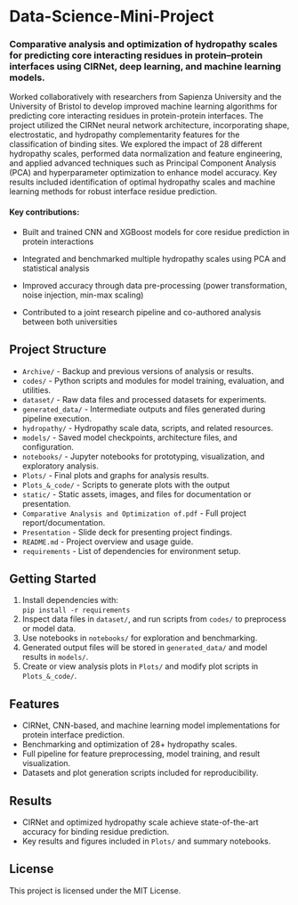 # Data-Science-Mini-Project

### Comparative analysis and optimization of hydropathy scales for predicting core interacting residues in protein–protein interfaces using CIRNet, deep learning, and machine learning models.

Worked collaboratively with researchers from Sapienza University and the University of Bristol to develop improved machine learning algorithms for predicting core interacting residues in protein-protein interfaces. The project utilized the CIRNet neural network architecture, incorporating shape, electrostatic, and hydropathy complementarity features for the classification of binding sites. We explored the impact of 28 different hydropathy scales, performed data normalization and feature engineering, and applied advanced techniques such as Principal Component Analysis (PCA) and hyperparameter optimization to enhance model accuracy. Key results included identification of optimal hydropathy scales and machine learning methods for robust interface residue prediction. 

#### Key contributions:

- Built and trained CNN and XGBoost models for core residue prediction in protein interactions

- Integrated and benchmarked multiple hydropathy scales using PCA and statistical analysis

- Improved accuracy through data pre-processing (power transformation, noise injection, min-max scaling)

- Contributed to a joint research pipeline and co-authored analysis between both universities

## Project Structure

- `Archive/` - Backup and previous versions of analysis or results.
- `codes/` - Python scripts and modules for model training, evaluation, and utilities.
- `dataset/` - Raw data files and processed datasets for experiments.
- `generated_data/` - Intermediate outputs and files generated during pipeline execution.
- `hydropathy/` - Hydropathy scale data, scripts, and related resources.
- `models/` - Saved model checkpoints, architecture files, and configuration.
- `notebooks/` - Jupyter notebooks for prototyping, visualization, and exploratory analysis.
- `Plots/` - Final plots and graphs for analysis results.
- `Plots_&_code/` - Scripts to generate plots with the output
- `static/` - Static assets, images, and files for documentation or presentation.
- `Comparative Analysis and Optimization of.pdf` - Full project report/documentation.
- `Presentation` - Slide deck for presenting project findings.
- `README.md` - Project overview and usage guide.
- `requirements` - List of dependencies for environment setup.

## Getting Started

1. Install dependencies with:  
   `pip install -r requirements`
2. Inspect data files in `dataset/`, and run scripts from `codes/` to preprocess or model data.
3. Use notebooks in `notebooks/` for exploration and benchmarking.
4. Generated output files will be stored in `generated_data/` and model results in `models/`.
5. Create or view analysis plots in `Plots/` and modify plot scripts in `Plots_&_code/`.

## Features

- CIRNet, CNN-based, and machine learning model implementations for protein interface prediction.
- Benchmarking and optimization of 28+ hydropathy scales.
- Full pipeline for feature preprocessing, model training, and result visualization.
- Datasets and plot generation scripts included for reproducibility.

## Results

- CIRNet and optimized hydropathy scale achieve state-of-the-art accuracy for binding residue prediction.
- Key results and figures included in `Plots/` and summary notebooks.

## License

This project is licensed under the MIT License.
